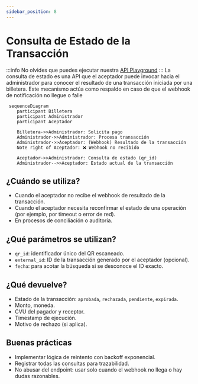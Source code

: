 ```yaml
---
sidebar_position: 8
---
```

# Consulta de Estado de la Transacción

:::info
No olvides que puedes ejecutar nuestra [API Playground](/doc-acq/developers/portalApi/pct_for_acquirers) 
:::
La consulta de estado es una API que el aceptador puede invocar hacia el administrador para conocer el resultado de una transacción iniciada por una billetera. Este mecanismo actúa como respaldo en caso de que el webhook de notificación no llegue o falle
```mermaid
 sequenceDiagram
    participant Billetera
    participant Administrador
    participant Aceptador

    Billetera->>Administrador: Solicita pago
    Administrador->>Administrador: Procesa transacción
    Administrador->>Aceptador: (Webhook) Resultado de la transacción
    Note right of Aceptador: ❌ Webhook no recibido

    Aceptador->>Administrador: Consulta de estado (qr_id)
    Administrador-->>Aceptador: Estado actual de la transacción 
```

## ¿Cuándo se utiliza?

- Cuando el aceptador no recibe el webhook de resultado de la transacción.
- Cuando el aceptador necesita reconfirmar el estado de una operación (por ejemplo, por timeout o error de red).
- En procesos de conciliación o auditoría.

## ¿Qué parámetros se utilizan?

- `qr_id`: identificador único del QR escaneado.
- `external_id`: ID de la transacción generado por el aceptador (opcional).
- `fecha`: para acotar la búsqueda si se desconoce el ID exacto.

## ¿Qué devuelve?

- Estado de la transacción: `aprobada`, `rechazada`, `pendiente`, `expirada`.
- Monto, moneda.
- CVU del pagador y receptor.
- Timestamp de ejecución.
- Motivo de rechazo (si aplica).

## Buenas prácticas

- Implementar lógica de reintento con backoff exponencial.
- Registrar todas las consultas para trazabilidad.
- No abusar del endpoint: usar solo cuando el webhook no llega o hay dudas razonables.

